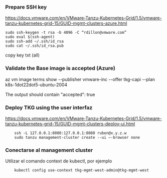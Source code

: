 ### Prepare SSH key

https://docs.vmware.com/en/VMware-Tanzu-Kubernetes-Grid/1.5/vmware-tanzu-kubernetes-grid-15/GUID-mgmt-clusters-azure.html 

    sudo ssh-keygen -t rsa -b 4096 -C “rdillon@vmware.com” 
    sudo eval $(ssh-agent)
    sudo ssh-add ~/.ssh/id_rsa
    sudo cat ~/.ssh/id_rsa.pub

copy key txt (all) 

### Validate the Base image is accepted (Azure)

az vm image terms show --publisher vmware-inc --offer tkg-capi --plan k8s-1dot22dot5-ubuntu-2004

The output should contain "accepted": true


### Deploy TKG using the user interfaz
https://docs.vmware.com/en/VMware-Tanzu-Kubernetes-Grid/1.5/vmware-tanzu-kubernetes-grid-15/GUID-mgmt-clusters-deploy-ui.html 

        ssh -L 127.0.0.1:8080:127.0.0.1:8080 ruben@x.y.z.w
        sudo tanzu management-cluster create --ui –-browser none


### Conectarse al management cluster

Utilizar el comando context de kubectl, por ejemplo
        
        kubectl config use-context tkg-mgmt-west-admin@tkg-mgmt-west
